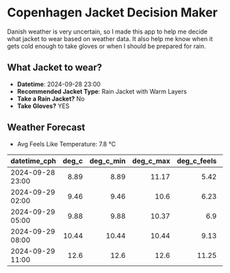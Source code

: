 
# Copenhagen Jacket Decision Maker

Danish weather is very uncertain, so I made this app to help me decide what jacket to wear based on weather data. 
It also help me know when it gets cold enough to take gloves or when I should be prepared for rain.

## What Jacket to wear?

- **Datetime**: 2024-09-28 23:00
- **Recommended Jacket Type**: Rain Jacket with Warm Layers
- **Take a Rain Jacket?** No
- **Take Gloves?** YES

## Weather Forecast
- Avg Feels Like Temperature: 7.8 °C

| datetime_cph     |   deg_c |   deg_c_min |   deg_c_max |   deg_c_feels | weather   | wind   | rain   |
|:-----------------|--------:|------------:|------------:|--------------:|:----------|:-------|:-------|
| 2024-09-28 23:00 |    8.89 |        8.89 |       11.17 |          5.42 | Clouds    | High   | None   |
| 2024-09-29 02:00 |    9.46 |        9.46 |       10.6  |          6.23 | Clouds    | High   | None   |
| 2024-09-29 05:00 |    9.88 |        9.88 |       10.37 |          6.9  | Clouds    | High   | None   |
| 2024-09-29 08:00 |   10.44 |       10.44 |       10.44 |          9.13 | Clear     | High   | None   |
| 2024-09-29 11:00 |   12.6  |       12.6  |       12.6  |         11.25 | Clear     | Medium | None   |
        